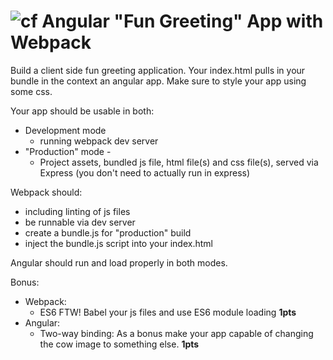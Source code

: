 ![cf](http://i.imgur.com/7v5ASc8.png) Angular "Fun Greeting" App with Webpack
====

Build a client side fun greeting application. Your index.html pulls in your bundle in the context an angular app. Make sure to style your app using some css.

Your app should be usable in both:
* Development mode
  * running webpack dev server
* "Production" mode - 
  * Project assets, bundled js file, html file(s) and css file(s), served 
  via Express (you don't need to actually run in express)

Webpack should: 
* including linting of js files
* be runnable via dev server
* create a bundle.js for "production" build
* inject the bundle.js script into your index.html

Angular should run and load properly in both modes.

Bonus:
* Webpack:
  * ES6 FTW! Babel your js files and use ES6 module loading **1pts**
* Angular:
  * Two-way binding: As a bonus make your app capable of changing the cow image to something else. **1pts**
